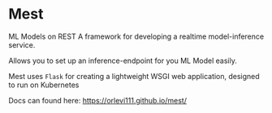 # Mest
ML Models on REST
A framework for developing a realtime model-inference service.

Allows you to set up an inference-endpoint for you ML Model easily.

Mest uses `Flask` for creating a lightweight WSGI web application, designed to run on Kubernetes

Docs can found here:
https://orlevi111.github.io/mest/
